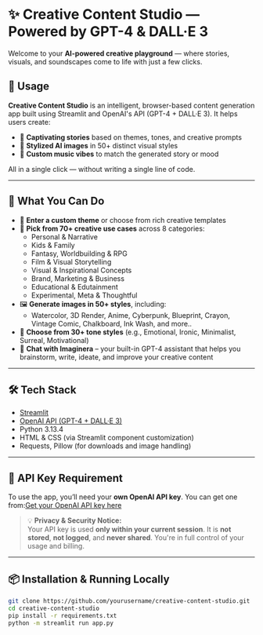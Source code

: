 # ✨ Creative Content Studio — Powered by GPT-4 & DALL·E 3

Welcome to your **AI-powered creative playground** — where stories, visuals, and soundscapes come to life with just a few clicks.

## 🚀 Usage

**Creative Content Studio** is an intelligent, browser-based content generation app built using Streamlit and OpenAI's API (GPT-4 + DALL·E 3). It helps users create:
- 📖 **Captivating stories** based on themes, tones, and creative prompts
- 🎨 **Stylized AI images** in 50+ distinct visual styles
- 🎵 **Custom music vibes** to match the generated story or mood

All in a single click — without writing a single line of code.

---

## 🎯 What You Can Do

- 🌟 **Enter a custom theme** or choose from rich creative templates
- 🧠 **Pick from 70+ creative use cases** across 8 categories:
  - Personal & Narrative
  - Kids & Family
  - Fantasy, Worldbuilding & RPG
  - Film & Visual Storytelling
  - Visual & Inspirational Concepts
  - Brand, Marketing & Business
  - Educational & Edutainment
  - Experimental, Meta & Thoughtful
- 🖼️ **Generate images in 50+ styles**, including:
  - Watercolor, 3D Render, Anime, Cyberpunk, Blueprint, Crayon, Vintage Comic, Chalkboard, Ink Wash, and more..
- 🎼 **Choose from 30+ tone styles** (e.g., Emotional, Ironic, Minimalist, Surreal, Motivational)
- 💬 **Chat with Imaginera** – your built-in GPT-4 assistant that helps you brainstorm, write, ideate, and improve your creative content

---

## 🛠️ Tech Stack

- [Streamlit](https://streamlit.io/)
- [OpenAI API (GPT-4 + DALL·E 3)](https://platform.openai.com/)
- Python 3.13.4
- HTML & CSS (via Streamlit component customization)
- Requests, Pillow (for downloads and image handling)

---

## 🔐 API Key Requirement

To use the app, you’ll need your **own OpenAI API key**. You can get one from:[Get your OpenAI API key here](https://platform.openai.com/account/api-keys)


> 💡 **Privacy & Security Notice:**  
> Your API key is used **only within your current session**. It is **not stored**, **not logged**, and **never shared**. You're in full control of your usage and billing.

---

## 📦 Installation & Running Locally

```bash
git clone https://github.com/yourusername/creative-content-studio.git
cd creative-content-studio
pip install -r requirements.txt
python -m streamlit run app.py
